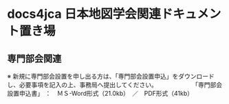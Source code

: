 # docs4jca 日本地図学会関連ドキュメント置き場

## 専門部会関連
※ 新規に専門部会設置を申し出る方は、「専門部会設置申込」をダウンロードし、必要事項を記入の上、事務局へ提出してください。
　　　　　　「専門部会設置申込書」 ：　ＭＳ-Word形式（21.0kb）　／　PDF形式（41kb）
